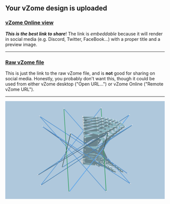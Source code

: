 ## Your vZome design is uploaded

### [vZome Online view][embed]

***This is the best link to share***!  The link is *embeddable* because it will render in social media (e.g. Discord, Twitter, FaceBook...) with a proper title and a preview image.

---

### [Raw vZome file][raw]

This is just the link to the raw vZome file, and is **not** good for
sharing on social media.
Honestly, you probably don't want this, though it could be used from either
vZome desktop ("Open URL...") or vZome Online ("Remote vZome URL").

---

![Image](<Elliptical-Hyperboloids-2.png>)


[embed]: <https://vzome.com/app/embed.py?url=https://raw.githubusercontent.com/John-Kostick/vzome-sharing/main/2021/07/21/16-47-01-Elliptical-Hyperboloids-2/Elliptical-Hyperboloids-2.vZome>
[raw]: <https://raw.githubusercontent.com/John-Kostick/vzome-sharing/main/2021/07/21/16-47-01-Elliptical-Hyperboloids-2/Elliptical-Hyperboloids-2.vZome>
